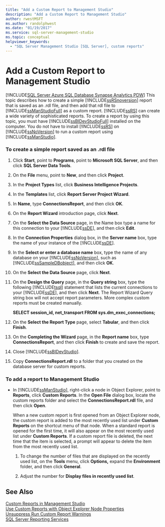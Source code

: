 ```yaml
---
title: "Add a Custom Report to Management Studio"
description: "Add a Custom Report to Management Studio"
author: rwestMSFT
ms.author: randolphwest
ms.date: "01/19/2017"
ms.service: sql-server-management-studio
ms.topic: conceptual
helpviewer_keywords:
  - "SQL Server Management Studio [SQL Server], custom reports"
---
```

# Add a Custom Report to Management Studio
[!INCLUDE[SQL Server Azure SQL Database Synapse Analytics PDW](../includes/applies-to-version/sql-asdb-asdbmi-asa-pdw.md)]
This topic describes how to create a simple [!INCLUDE[ssRSnoversion](../includes/ssrsnoversion-md.md)] report that is saved as an .rdl file, and then add that rdl file to [!INCLUDE[ssManStudioFull](../includes/ssmanstudiofull-md.md)] as a custom report. [!INCLUDE[ssRS](../includes/ssrs.md)] can create a wide variety of sophisticated reports. To create a report by using this topic, you must have [!INCLUDE[ssBIDevStudioFull](../includes/ssbidevstudiofull-md.md)] installed on the computer. You do not have to install [!INCLUDE[ssRS](../includes/ssrs.md)] on [!INCLUDE[ssNoVersion](../includes/ssnoversion-md.md)] to run a custom report using [!INCLUDE[ssManStudio](../includes/ssmanstudio-md.md)].  
  
 
### To create a simple report saved as an .rdl file  
  
1.  Click **Start**, point to **Programs**, point to **Microsoft SQL Server**, and then click **SQL Server Data Tools**.  
  
2.  On the **File** menu, point to **New**, and then click **Project**.  
  
3.  In the **Project Types** list, click **Business Intelligence Projects**.  
  
4.  In the **Templates** list, click **Report Server Project Wizard**.  
  
5.  In **Name**, type **ConnectionsReport**, and then click **OK**.  
  
6.  On the **Report Wizard** introduction page, click **Next**.  
  
7.  On the **Select the Data Source** page, in the Name box type a name for this connection to your [!INCLUDE[ssDE](../includes/ssde-md.md)], and then click **Edit**.  
  
8.  In the **Connection Properties** dialog box, in the **Server name** box, type the name of your instance of the [!INCLUDE[ssDE](../includes/ssde-md.md)].  
  
9. In the **Select or enter a database name** box, type the name of any database on your [!INCLUDE[ssNoVersion](../includes/ssnoversion-md.md)], such as [!INCLUDE[ssSampleDBobject](../includes/sssampledbobject-md.md)], and then click **OK**.  
  
10. On the **Select the Data Source** page, click **Next**.  
  
11. On the **Design the Query** page, in the **Query string** box, type the following [!INCLUDE[tsql](../includes/tsql-md.md)] statement that lists the current connections to your [!INCLUDE[ssDE](../includes/ssde-md.md)], and then click **Next**. The Report Wizard Query string box will not accept report parameters. More complex custom reports must be created manually.  
  
    **SELECT session_id, net_transport FROM sys.dm_exec_connections;**  
  
12. On the **Select the Report Type** page, select **Tabular**, and then click **Finish**.  
  
13. On the **Completing the Wizard** page, in the **Report name** box, type **ConnectionsReport**, and then click **Finish** to create and save the report.  
  
14. Close [!INCLUDE[ssBIDevStudio](../includes/ssbidevstudio-md.md)].  
  
15. Copy **ConnectionsReport.rdl** to a folder that you created on the database server for custom reports.  
  
### To add a report to Management Studio  
  
-   In [!INCLUDE[ssManStudio](../includes/ssmanstudio-md.md)], right-click a node in Object Explorer, point to **Reports**, click **Custom Reports**. In the **Open File** dialog box, locate the custom reports folder and select the **ConnectionsReport.rdl** file, and then click **Open**.  
  
    When a new custom report is first opened from an Object Explorer node, the custom report is added to the most recently used list under **Custom Reports** on the shortcut menu of that node. When a standard report is opened for the first time, it will also appear on the most recently used list under **Custom Reports**. If a custom report file is deleted, the next time that the item is selected, a prompt will appear to delete the item from the most recently used list.  
  
    1.  To change the number of files that are displayed on the recently used list, on the **Tools** menu, click **Options,** expand the **Environment** folder, and then click **General**.  
  
    2.  Adjust the number for **Display files in recently used list**.  
  
## See Also  
[Custom Reports in Management Studio](custom-reports-in-management-studio.md)  
[Use Custom Reports with Object Explorer Node Properties](use-custom-reports-with-object-explorer-node-properties.md)  
[Unsuppress Run Custom Report Warnings](unsuppress-run-custom-report-warnings.md)  
[SQL Server Reporting Services](/sql/reporting-services/create-deploy-and-manage-mobile-and-paginated-reports)  
  
